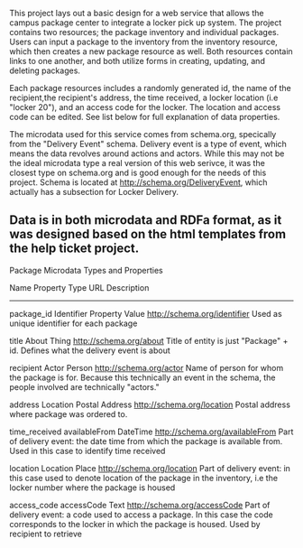 This project lays out a basic design for a web service that allows the campus package center to integrate a locker pick up system.
The project contains two resources; the package inventory and individual packages. Users can input a package to the inventory
from the inventory resource, which then creates a new package resource as well. Both resources contain links to one another, and
both utilize forms in creating, updating, and deleting packages.

Each package resources includes a randomly generated id, the name of the recipient,the recipient's address, the time received, a locker
location (i.e "locker 20"), and an access code for the locker. The location and access code can be edited. See list below for full
explanation of data properties.

The microdata used for this service comes from schema.org, specically from the "Delivery Event" schema. Delivery event is a type of event,
which means the data revolves around actions and actors. While this may not be the ideal microdata type a real version of this web serivce,
it was the closest type on schema.org and is good enough for the needs of this project. Schema is located at http://schema.org/DeliveryEvent,
which actually has a subsection for Locker Delivery.

Data is in both microdata and RDFa format, as it was designed based on the html templates from the help ticket project.
----------------------------------------

Package Microdata Types and Properties

Name        Property            Type                            URL                             Description
_________________________________________________________________________________________________________________________________

package_id    Identifier       Property Value        http://schema.org/identifier          Used as unique identifier for each package

title          About            Thing                 http://schema.org/about              Title of entity is just "Package" + id. Defines
                                                                                           what the delivery event is about

recipient       Actor           Person                http://schema.org/actor              Name of person for whom the package is for. Because
                                                                                           this technically an event in the schema, the people
                                                                                           involved are technically "actors."

address        Location       Postal Address        http://schema.org/location             Postal address where package was ordered to.

time_received  availableFrom   DateTime            http://schema.org/availableFrom         Part of delivery event: the date time from which
                                                                                           the package is available from. Used in this case
                                                                                           to identify time received

location        Location        Place               http://schema.org/location             Part of delivery event: in this case used to denote
                                                                                           location of the package in the inventory, i.e the
                                                                                           locker number where the package is housed

access_code     accessCode      Text                http://schema.org/accessCode           Part of delivery event: a code used to access a package.
                                                                                           In this case the code corresponds to the locker in which
                                                                                           the package is housed. Used by recipient to retrieve

